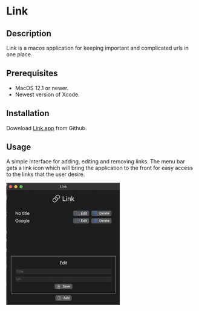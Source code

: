 # Link

## Description
Link is a macos application for keeping important and complicated urls in one place.

## Prerequisites
- MacOS 12.1 or newer.
- Newest version of Xcode.

## Installation
Download [Link.app](https://github.com/johansolbakken/Link/releases) from Github.

## Usage

A simple interface for adding, editing and removing links. The menu bar gets a link icon which will bring the application to the front for easy access to the links that the user desire.

<img src="resources/app2.png" width=300>


